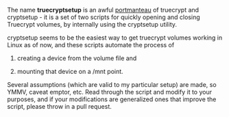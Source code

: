 The name **truecryptsetup** is an awful [portmanteau](https://en.wikipedia.org/wiki/Portmanteau) of truecrypt and cryptsetup - it is a set of two scripts for quickly opening and closing Truecrypt volumes, by internally using the cryptsetup utility. 

cryptsetup seems to be the easiest way to get truecrypt volumes working in Linux as of now, and these scripts automate the process of

1. creating a device from the volume file and

2. mounting that device on a /mnt point.

Several assumptions (which are valid to my particular setup) are made, so YMMV, caveat emptor, etc. Read through the script and modify it to your purposes, and if your modifications are generalized ones that improve the script, please throw in a pull request. 

